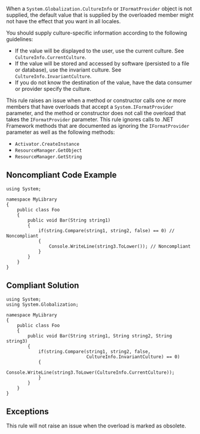 
When a `System.Globalization.CultureInfo` or `IFormatProvider` object is not supplied, the default value that is supplied by the overloaded member might not have the effect that you want in all locales.

You should supply culture-specific information according to the following guidelines:

- If the value will be displayed to the user, use the current culture. See `CultureInfo.CurrentCulture`.
- If the value will be stored and accessed by software (persisted to a file or database), use the invariant culture. See
  `CultureInfo.InvariantCulture`.
- If you do not know the destination of the value, have the data consumer or provider specify the culture.


This rule raises an issue when a method or constructor calls one or more members that have overloads that accept a `System.IFormatProvider` parameter, and the method or constructor does not call the overload that takes the `IFormatProvider` parameter. This rule ignores calls to .NET Framework methods that are documented as ignoring the `IFormatProvider` parameter as well as the following methods:

- `Activator.CreateInstance`
- `ResourceManager.GetObject`
- `ResourceManager.GetString`


## Noncompliant Code Example


    using System;
    
    namespace MyLibrary
    {
        public class Foo
        {
            public void Bar(String string1)
            {
                if(string.Compare(string1, string2, false) == 0) // Noncompliant
                {
                    Console.WriteLine(string3.ToLower()); // Noncompliant
                }
            }
        }
    }


## Compliant Solution


    using System;
    using System.Globalization;
    
    namespace MyLibrary
    {
        public class Foo
        {
            public void Bar(String string1, String string2, String string3)
            {
                if(string.Compare(string1, string2, false,
                                  CultureInfo.InvariantCulture) == 0)
                {
                    Console.WriteLine(string3.ToLower(CultureInfo.CurrentCulture));
                }
            }
        }
    }


## Exceptions

This rule will not raise an issue when the overload is marked as obsolete.

